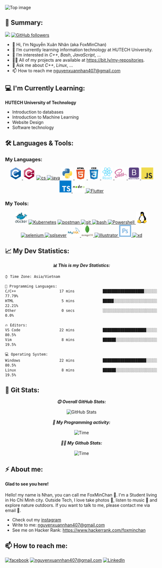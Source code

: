 ![Top image](https://i.imgur.com/yaeSOrM.png)
## 📝 Summary:

![](https://komarev.com/ghpvc/?username=foxminchan) [![GitHub followers](https://img.shields.io/github/followers/laxmena.svg?style=social&label=Follow)](https://github.com/foxminchan?tab=followers)

- 👋 Hi, I’m Nguyễn Xuân Nhân (aka FoxMinChan)
- 🌱 I’m currently learning information technology at HUTECH University.
- 👀 I’m interested in *C++*, *Bash*, *JavaScript*, ...
- 👨‍💻 All of my projects are available at https://bit.ly/my-repositories.
- 💬 Ask me about *C++*, *Linux*, ...
- 📫 How to reach me [nguyenxuannhan407@gmail.com](mailto:nguyenxuannhan407@gmail.com)

## 💻 I'm Currently Learning:

**HUTECH University of Technology**
- Introduction to databases
- Introduction to Machine Learning
- Website Design
- Software technology

## 🛠 Languages & Tools:

### **My Languages:**
<p align="center">
  <a href="https://www.cprogramming.com/" target="_blank"> <img src="https://raw.githubusercontent.com/devicons/devicon/master/icons/c/c-original.svg" alt="c" width="40" height="40"/> </a>
  <a href="https://www.w3schools.com/cpp/" target="_blank"> <img src="https://raw.githubusercontent.com/devicons/devicon/master/icons/cplusplus/cplusplus-original.svg" alt="cplusplus" width="40" height="40"/></a> 
    <a href="https://www.w3schools.com/cs/index.php" target="_blank"><img height="40" src="https://user-images.githubusercontent.com/56079798/124021285-942bd100-da15-11eb-82be-aca1c45c0a72.png" alt="cs"> </a>
  <a href="https://www.w3schools.com/java/default.asp" target="_blank"><img height="40" src="https://user-images.githubusercontent.com/56079798/124021629-f553a480-da15-11eb-974b-855baa232614.png" alt="java"></a>
  <a href="https://www.python.org" target="_blank"> <img src="https://raw.githubusercontent.com/devicons/devicon/master/icons/python/python-original.svg" alt="python" width="40" height="40"/> </a>
  <a href="https://www.w3.org/html/" target="_blank"> <img src="https://raw.githubusercontent.com/devicons/devicon/master/icons/html5/html5-original-wordmark.svg" alt="html5" width="40" height="40"/> </a>
    <a href="https://www.w3schools.com/css/" target="_blank"> <img src="https://raw.githubusercontent.com/devicons/devicon/master/icons/css3/css3-original-wordmark.svg" alt="css3" width="40" height="40"/> </a>
  <a href="https://reactjs.org/" target="_blank"> <img src="https://raw.githubusercontent.com/devicons/devicon/master/icons/react/react-original-wordmark.svg" alt="react" width="40" height="40"/> </a> 
  <a href="https://sass-lang.com" target="_blank"> <img src="https://raw.githubusercontent.com/devicons/devicon/master/icons/sass/sass-original.svg" alt="sass" width="40" height="40"/> </a>
  <a href="https://getbootstrap.com" target="_blank"> <img src="https://raw.githubusercontent.com/devicons/devicon/master/icons/bootstrap/bootstrap-plain-wordmark.svg" alt="bootstrap" width="40" height="40"/> </a> 
  <a href="https://developer.mozilla.org/en-US/docs/Web/JavaScript" target="_blank"> <img src="https://raw.githubusercontent.com/devicons/devicon/master/icons/javascript/javascript-original.svg" alt="javascript" width="40" height="40"/> </a>
  <a href="https://www.typescriptlang.org/" target="_blank"> <img src="https://raw.githubusercontent.com/devicons/devicon/master/icons/typescript/typescript-original.svg" alt="typescript" width="40" height="40"/> </a>
  <a href="https://nodejs.org" target="_blank"> <img src="https://raw.githubusercontent.com/devicons/devicon/master/icons/nodejs/nodejs-original-wordmark.svg" alt="nodejs" width="40" height="40"/> </a>
  <a href="https://flutter.dev/" target="_blank"> <img height="40" src="https://user-images.githubusercontent.com/56079798/124063205-7b92d980-da5c-11eb-83a1-5135cfbc82a1.png" alt="Flutter"> </a>
  </p>
  
  ### **My Tools:** 
    
  <p align="center">
  <a href="https://www.docker.com/" target="_blank"><img height="40" src="https://raw.githubusercontent.com/devicons/devicon/master/icons/docker/docker-original-wordmark.svg" alt="docker"></a>
  <a href="https://kubernetes.io/vi/" target="_blank"><img height="40" src="https://user-images.githubusercontent.com/56079798/124019115-d7387500-da12-11eb-98ba-37d80da049c8.png" alt="Kubernetes"></a>
  <a href="https://postman.com" target="_blank"> <img src="https://www.vectorlogo.zone/logos/getpostman/getpostman-icon.svg" alt="postman" width="40" height="40"/> </a>
    <a href="https://git-scm.com/" target="_blank"> <img src="https://www.vectorlogo.zone/logos/git-scm/git-scm-icon.svg" alt="git" width="40" height="40"/> </a>
  <a href="https://www.gnu.org/software/bash/" target="_blank"><img height="40" src="https://user-images.githubusercontent.com/56079798/124020986-313a3a00-da15-11eb-8b56-84dd605ef17b.png" alt="bash"> </a>
  <a href="https://docs.microsoft.com/en-us/powershell/" target="_blank"> <img src="https://user-images.githubusercontent.com/56079798/124063372-e3e1bb00-da5c-11eb-9316-1cd67df26166.png" alt="Powershell" width="40" height="40"/> </a>
  <a href="https://www.linux.org/" target="_blank"> <img src="https://raw.githubusercontent.com/devicons/devicon/master/icons/linux/linux-original.svg" alt="linux" width="40" height="40"/> </a>
  <a href="https://www.selenium.dev" target="_blank"> <img src="https://raw.githubusercontent.com/detain/svg-logos/780f25886640cef088af994181646db2f6b1a3f8/svg/selenium-logo.svg" alt="selenium" width="40" height="40"/> </a>
  <a href="https://www.w3schools.com/sql/default.asp" target="_blank"><img height="40" src="https://user-images.githubusercontent.com/56079798/124021852-406db780-da16-11eb-85f8-d5a55a720aee.png" alt="sqlsever"></a>
  <a href="https://www.mysql.com/" target="_blank"> <img src="https://raw.githubusercontent.com/devicons/devicon/master/icons/mysql/mysql-original-wordmark.svg" alt="mysql" width="40" height="40"/> </a>
  <a href="https://www.mongodb.com/" target="_blank"> <img src="https://raw.githubusercontent.com/devicons/devicon/master/icons/mongodb/mongodb-original-wordmark.svg" alt="mongodb" width="40" height="40"/> </a>
  <a href="https://www.adobe.com/in/products/illustrator.html" target="_blank"> <img src="https://www.vectorlogo.zone/logos/adobe_illustrator/adobe_illustrator-icon.svg" alt="illustrator" width="40" height="40"/>
     <a href="https://www.photoshop.com/en" target="_blank"> <img src="https://raw.githubusercontent.com/devicons/devicon/master/icons/photoshop/photoshop-line.svg" alt="photoshop" width="40" height="40"/> </a>
    <a href="https://www.adobe.com/products/xd.html" target="_blank"> <img src="https://cdn.worldvectorlogo.com/logos/adobe-xd.svg" alt="xd" width="40" height="40"/> </a>
</p>
  
## 📈 My Dev Statistics:
  
<p align="center"><b><em>📊 This is my Dev Statistics:</em></b></p>

```text
⌚︎ Time Zone: Asia/Vietnam

💬 Programming Languages: 
C/C++                    17 mins             ███████████████████░░░░░░   77.79% 
HTML                      5 mins             █████░░░░░░░░░░░░░░░░░░░░   22.21% 
Other                     0 secs             ░░░░░░░░░░░░░░░░░░░░░░░░░     0.0%

🔥 Editors: 
VS Code                  22 mins             ████████████████████░░░░░    80.5%
Vim                       8 mins             ██████░░░░░░░░░░░░░░░░░░░    19.5%

💻 Operating System: 
Windows                  22 mins             ████████████████████░░░░░    80.5%
Linux                     8 mins             ██████░░░░░░░░░░░░░░░░░░░    19.5%
```

## 👀 Git Stats:

<div>
  <p align="center">
  <b><em>😊 Overall GitHub Stats:</em></b> <br/><br/>
    <img src="https://github-readme-streak-stats.herokuapp.com/?user=foxminchan" alt="GitHub Stats" /> <br/><br/>
  <b><em>📕 My Programming activity:</em></b> <br/><br/>
    <img src="https://github-readme-stats.vercel.app/api/top-langs/?username=foxminchan&layout=compact" alt="Time" /><br/></br>
   <b><em>🧑‍💻 My Github Stats:</em></b> <br/><br/>
    <img src="https://github-readme-stats.vercel.app/api?username=foxminchan&theme=buefy&show_icons=true" alt="Time" />
  </p>
</div>

## ⚡ About me:

#### Glad to see you here!

Hello! my name is Nhan, you can call me FoxMinChan 🦊. I'm a Student living in Ho Chi Minh city. Outside Tech, I love take photos 📸, listen to music 🎼 and explore nature outdoors. If you want to talk to me, please contact me via email 📧.
- Check out my [instagram](https://www.instagram.com/foxminchan/)
- Write to me: [nguyenxuannhan407@gmail.com](mailto:nguyenxuannhan407@gmail.com)
- See me on Hacker Rank: https://www.hackerrank.com/foxminchan
## 📫 How to reach me:

<a href="https://www.facebook.com/FoxMinChan/" target="blank"><img src="https://img.shields.io/badge/Facebook-1877F2?style=for-the-badge&logo=facebook&logoColor=white" alt="facebook"/></a>
<a href="mailto:nguyenxuannhan407@gmail.com">![nguyenxuannhan407@gmail.com](https://img.shields.io/badge/Gmail-D14836?style=for-the-badge&logo=gmail&logoColor=white)</a>
<a href="https://www.linkedin.com/in/xu%C3%A2n-nh%C3%A2n-nguy%E1%BB%85n-73b23519b/">![LinkedIn](https://img.shields.io/badge/LinkedIn-0077B5?style=for-the-badge&logo=linkedin&logoColor=white)</a>
